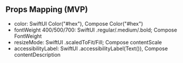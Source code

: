 ## Props Mapping (MVP)

- color: SwiftUI Color("#hex"), Compose Color("#hex")
- fontWeight 400/500/700: SwiftUI .regular/.medium/.bold; Compose FontWeight
- resizeMode: SwiftUI .scaledToFit/Fill; Compose contentScale
- accessibilityLabel: SwiftUI .accessibilityLabel(Text()), Compose contentDescription




